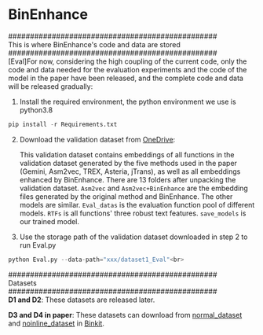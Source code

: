 # BinEnhance<br>

################################################<br>
This is where BinEnhance's code and data are stored<br>
################################################<br>
[Eval]For now, considering the high coupling of the current code, only the code and data needed for the evaluation experiments and the code of the model in the paper have been released, and the complete code and data will be released gradually:<br>

1. Install the required environment, the python environment we use is python3.8<br>

```python
pip install -r Requirements.txt
```

2. Download the validation dataset from [OneDrive](https://1drv.ms/u/s!AuV8PQVWsJ_qgSwEwUZBNlVjlzUC?e=K3ryoH):<br>

   This validation dataset contains embeddings of all functions in the validation dataset generated by the five methods used in the paper (Gemini, Asm2vec, TREX, Asteria, jTrans), as well as all embeddings enhanced by BinEnhance. There are 13 folders after unpacking the validation dataset. `Asm2vec` and `Asm2vec+BinEnhance` are the embedding files generated by the original method and BinEnhance. The other models are similar. `Eval_datas` is the evaluation function pool of different models. `RTFs` is all functions' three robust text features. `save_models` is our trained model. <br>

3. Use the storage path of the validation dataset downloaded in step 2 to run Eval.py<br>

```python
python Eval.py --data-path="xxx/dataset1_Eval"<br>
```

################################################<br>
Datasets<br>
################################################<br>
**D1 and D2**: These datasets are released later.<br>

**D3 and D4 in paper**: These datasets can download from [normal_dataset](https://drive.google.com/file/d/1K9ef-OoRBr0X5u8g2mlnYqh9o1i6zFij/view) and [noinline_dataset](https://drive.google.com/file/d/1wt7GY-DDp8J_2zeBBVUrcfWIyerg_xLO/view) in [Binkit](https://github.com/SoftSec-KAIST/BinKit).<br>
